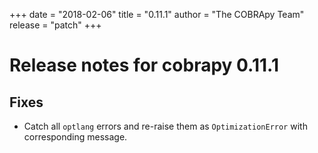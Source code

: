 +++
date = "2018-02-06"
title = "0.11.1"
author = "The COBRApy Team"
release = "patch"
+++

# Release notes for cobrapy 0.11.1

## Fixes

* Catch all `optlang` errors and re-raise them as `OptimizationError` with
  corresponding message.
